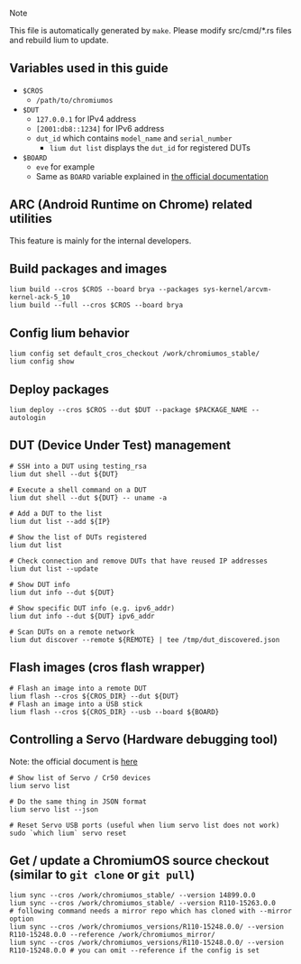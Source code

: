 > [!NOTE]
> This file is automatically generated by `make`.
> Please modify src/cmd/*.rs files and rebuild lium to update.

## Variables used in this guide

- `$CROS`
  - `/path/to/chromiumos`
- `$DUT`
  - `127.0.0.1` for IPv4 address
  - `[2001:db8::1234]` for IPv6 address
  - `dut_id` which contains `model_name` and `serial_number`
    - `lium dut list` displays the `dut_id` for registered DUTs
- `$BOARD`
  - `eve` for example
  - Same as `BOARD` variable explained in [the official documentation](https://chromium.googlesource.com/chromiumos/docs/+/HEAD/developer_guide.md#Select-a-board)
## ARC (Android Runtime on Chrome) related utilities
This feature is mainly for the internal developers.
## Build packages and images
```
lium build --cros $CROS --board brya --packages sys-kernel/arcvm-kernel-ack-5_10
lium build --full --cros $CROS --board brya
```
## Config lium behavior
```
lium config set default_cros_checkout /work/chromiumos_stable/
lium config show
```
## Deploy packages
```
lium deploy --cros $CROS --dut $DUT --package $PACKAGE_NAME --autologin
```
## DUT (Device Under Test) management
```
# SSH into a DUT using testing_rsa
lium dut shell --dut ${DUT}

# Execute a shell command on a DUT
lium dut shell --dut ${DUT} -- uname -a

# Add a DUT to the list
lium dut list --add ${IP}

# Show the list of DUTs registered
lium dut list

# Check connection and remove DUTs that have reused IP addresses
lium dut list --update

# Show DUT info
lium dut info --dut ${DUT}

# Show specific DUT info (e.g. ipv6_addr)
lium dut info --dut ${DUT} ipv6_addr

# Scan DUTs on a remote network
lium dut discover --remote ${REMOTE} | tee /tmp/dut_discovered.json
```
## Flash images (cros flash wrapper)
```
# Flash an image into a remote DUT
lium flash --cros ${CROS_DIR} --dut ${DUT}
# Flash an image into a USB stick
lium flash --cros ${CROS_DIR} --usb --board ${BOARD}
```
## Controlling a Servo (Hardware debugging tool)
Note: the official document is [here](https://chromium.googlesource.com/chromiumos/third_party/hdctools/+/HEAD/docs/servo.md)
```
# Show list of Servo / Cr50 devices
lium servo list

# Do the same thing in JSON format
lium servo list --json

# Reset Servo USB ports (useful when lium servo list does not work)
sudo `which lium` servo reset
```
## Get / update a ChromiumOS source checkout (similar to `git clone` or `git pull`)
```
lium sync --cros /work/chromiumos_stable/ --version 14899.0.0
lium sync --cros /work/chromiumos_stable/ --version R110-15263.0.0
# following command needs a mirror repo which has cloned with --mirror option
lium sync --cros /work/chromiumos_versions/R110-15248.0.0/ --version R110-15248.0.0 --reference /work/chromiumos_mirror/
lium sync --cros /work/chromiumos_versions/R110-15248.0.0/ --version R110-15248.0.0 # you can omit --reference if the config is set
```
